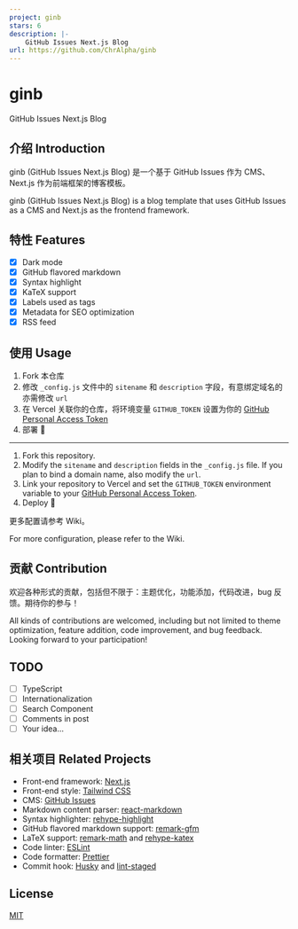 ```yaml
---
project: ginb
stars: 6
description: |-
    GitHub Issues Next.js Blog
url: https://github.com/ChrAlpha/ginb
---
```


# ginb

GitHub Issues Next.js Blog

## 介绍 Introduction

ginb (GitHub Issues Next.js Blog) 是一个基于 GitHub Issues 作为 CMS、Next.js 作为前端框架的博客模板。

ginb (GitHub Issues Next.js Blog) is a blog template that uses GitHub Issues as a CMS and Next.js as the frontend framework.

## 特性 Features

- [x] Dark mode
- [x] GitHub flavored markdown
- [x] Syntax highlight
- [x] KaTeX support
- [x] Labels used as tags
- [x] Metadata for SEO optimization
- [x] RSS feed

## 使用 Usage

1. Fork 本仓库
2. 修改 `_config.js` 文件中的 `sitename` 和 `description` 字段，有意绑定域名的亦需修改 `url`
3. 在 Vercel 关联你的仓库，将环境变量 `GITHUB_TOKEN` 设置为你的 [GitHub Personal Access Token](https://github.com/settings/tokens)
4. 部署 🚀

---

1. Fork this repository.
2. Modify the `sitename` and `description` fields in the `_config.js` file. If you plan to bind a domain name, also modify the `url`.
3. Link your repository to Vercel and set the `GITHUB_TOKEN` environment variable to your [GitHub Personal Access Token](https://github.com/settings/tokens).
4. Deploy 🚀

更多配置请参考 Wiki。

For more configuration, please refer to the Wiki.

## 贡献 Contribution

欢迎各种形式的贡献，包括但不限于：主题优化，功能添加，代码改进，bug 反馈。期待你的参与！

All kinds of contributions are welcomed, including but not limited to theme optimization, feature addition, code improvement, and bug feedback. Looking forward to your participation!

## TODO

- [ ] TypeScript
- [ ] Internationalization
- [ ] Search Component
- [ ] Comments in post
- [ ] Your idea...

## 相关项目 Related Projects

- Front-end framework: [Next.js](https://nextjs.org/)
- Front-end style: [Tailwind CSS](https://tailwindcss.com/)
- CMS: [GitHub Issues](https://docs.github.com/en/rest/reference/issues)
- Markdown content parser: [react-markdown](https://github.com/remarkjs/react-markdown)
- Syntax highlighter: [rehype-highlight](https://github.com/rehypejs/rehype-highlight)
- GitHub flavored markdown support: [remark-gfm](https://github.com/remarkjs/remark-gfm)
- LaTeX support: [remark-math](https://github.com/remarkjs/remark-math) and [rehype-katex](https://github.com/remarkjs/remark-math/tree/main/packages/rehype-katex)
- Code linter: [ESLint](https://eslint.org/)
- Code formatter: [Prettier](https://prettier.io/)
- Commit hook: [Husky](https://typicode.github.io/husky/#/) and [lint-staged](https://github.com/lint-staged/lint-staged)

## License

[MIT](/LICENSE)

